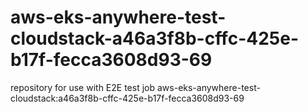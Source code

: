 # aws-eks-anywhere-test-cloudstack-a46a3f8b-cffc-425e-b17f-fecca3608d93-69
repository for use with E2E test job aws-eks-anywhere-test-cloudstack:a46a3f8b-cffc-425e-b17f-fecca3608d93-69
